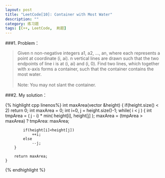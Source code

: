 ```yaml
---
layout: post
title: "LeetCode[10]: Container with Most Water"
description: ""
category: 练习题
tags: [C++, LeetCode,  刷题]
---
```

###1. Problem：
<blockquote>
Given n non-negative integers a1, a2, ..., an, where each represents a point at coordinate (i, ai). n vertical lines are drawn such that the two endpoints of line i is at (i, ai) and (i, 0). Find two lines, which together with x-axis forms a container, such that the container contains the most water.
<br>
<br>Note: You may not slant the container.
</blockquote>
###2. My solution：

{% highlight cpp linenos%}
   int maxArea(vector<int> &height) {
        if(height.size() < 2) return 0;
        int maxArea = 0;
        int i=0, j = height.size()-1;
        while( i < j )
        {
            int tmpArea = ( j - i) * min( height[i], height[j] );
            maxArea = (tmpArea > maxArea) ? tmpArea: maxArea;
            
            if(height[i]<height[j])
                ++i;
            else
                --j;
        }
   
        return maxArea;
    }
{% endhighlight %}


